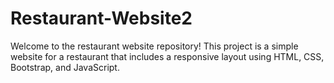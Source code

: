 # Restaurant-Website2
Welcome to the restaurant website repository! This project is a simple website for a restaurant that includes a responsive layout using HTML, CSS, Bootstrap, and JavaScript.
